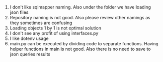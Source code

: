 1) I don't like sqlmapper naming. Also under the folder we have loading json files
2) Repository naming is not good. Also please review other namings as they sometimes are confusing
3) Loading objects 1 by 1 is not optimal solution 
4) I don't see any profit of using interfaces.py
5) I like dotenv usage
6) main.py can be executed by dividing code to separate functions. Having helper functions in main is not good. Also there is no need to save to json queries results

